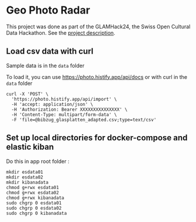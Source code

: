 # Geo Photo Radar

This project was done as part of the GLAMHack24, the Swiss Open Cultural Data Hackathon. See the [project description](https://hack.glam.opendata.ch/project/211).

## Load csv data with curl

Sample data is in the `data` folder

To load it, you can use https://photo.histify.app/api/docs or with curl in the `data` folder
```
curl -X 'POST' \
  'https://photo.histify.app/api/import' \
  -H 'accept: application/json' \
  -H 'Authorization: Bearer XXXXXXXXXXXXXXX' \
  -H 'Content-Type: multipart/form-data' \
  -F 'file=@bibzug_glasplatten_adapted.csv;type=text/csv'
```



## Set up local directories for docker-compose and elastic kiban

Do this in app root folder :
```
mkdir esdata01
mkdir esdata02
mkdir kibanadata
chmod g+rwx esdata01
chmod g+rwx esdata02
chmod g+rwx kibanadata
sudo chgrp 0 esdata01
sudo chgrp 0 esdata02
sudo chgrp 0 kibanadata
```